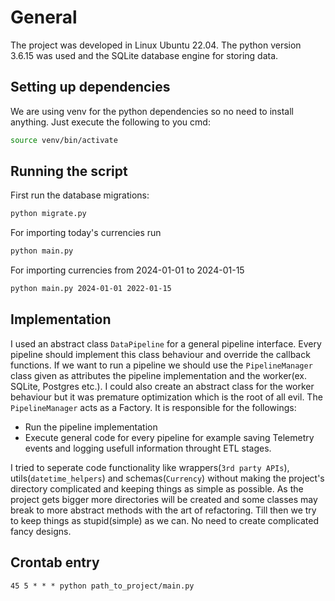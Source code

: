 # General

The project was developed in Linux Ubuntu 22.04. The python version 3.6.15 was used and the SQLite database engine for storing data.

## Setting up dependencies

We are using venv for the python dependencies so no need to install anything. Just execute the following to you cmd:

```bash
source venv/bin/activate
```

## Running the script

First run the database migrations:

```bash
python migrate.py
```

For importing today's currencies run

```bash
python main.py
```

For importing currencies from 2024-01-01 to 2024-01-15

```bash
python main.py 2024-01-01 2022-01-15
```

## Implementation

I used an abstract class `DataPipeline` for a general pipeline interface. Every pipeline should implement this class behaviour and override the callback functions.
If we want to run a pipeline we should use the `PipelineManager` class given as attributes the pipeline implementation and the worker(ex. SQLite, Postgres etc.).
I could also create an abstract class for the worker behaviour but it was premature optimization which is the root of all evil.
The `PipelineManager` acts as a Factory. It is responsible for the followings:
- Run the pipeline implementation
- Execute general code for every pipeline for example saving Telemetry events and logging usefull information throught ETL stages.

I tried to seperate code functionality like wrappers(`3rd party APIs`), utils(`datetime_helpers`) and schemas(`Currency`) without making the project's directory
complicated and keeping things as simple as possible. As the project gets bigger more directories will be created and some classes may break to more abstract methods with the art of refactoring.
Till then we try to keep things as stupid(simple) as we can. No need to create complicated fancy designs.

## Crontab entry

```
45 5 * * * python path_to_project/main.py
```
